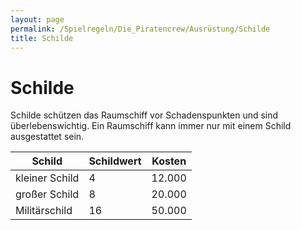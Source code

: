 ```yaml
---
layout: page
permalink: /Spielregeln/Die_Piratencrew/Ausrüstung/Schilde
title: Schilde
---
```



# Schilde


Schilde schützen das Raumschiff vor Schadenspunkten und sind überlebenswichtig. Ein Raumschiff kann immer nur mit einem Schild ausgestattet sein.

<table>
<thead>
<tr><th>Schild</th><th>Schildwert</th><th>Kosten</th></tr>
</thead>
<tbody>
<tr><td>kleiner Schild</td><td>4</td><td>12.000</td></tr>
<tr><td>großer Schild</td><td>8</td><td>20.000</td></tr>
<tr><td>Militärschild</td><td>16</td><td>50.000</td></tr>
</tbody>
</table>


